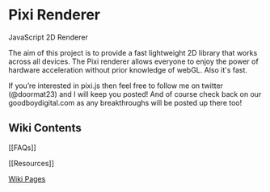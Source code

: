 # Pixi Renderer

JavaScript 2D Renderer

The aim of this project is to provide a fast lightweight 2D library that works across all devices. The Pixi renderer allows everyone to enjoy the power of hardware acceleration without prior knowledge of webGL. Also it's fast.

If you’re interested in pixi.js then feel free to follow me on twitter (@doormat23) and I will keep you posted! And of course check back on our goodboydigital.com as any breakthroughs will be posted up there too!

## Wiki Contents

[[FAQs]]

[[Resources]]

[Wiki Pages](https://github.com/GoodBoyDigital/pixi.js/wiki/_pages)
